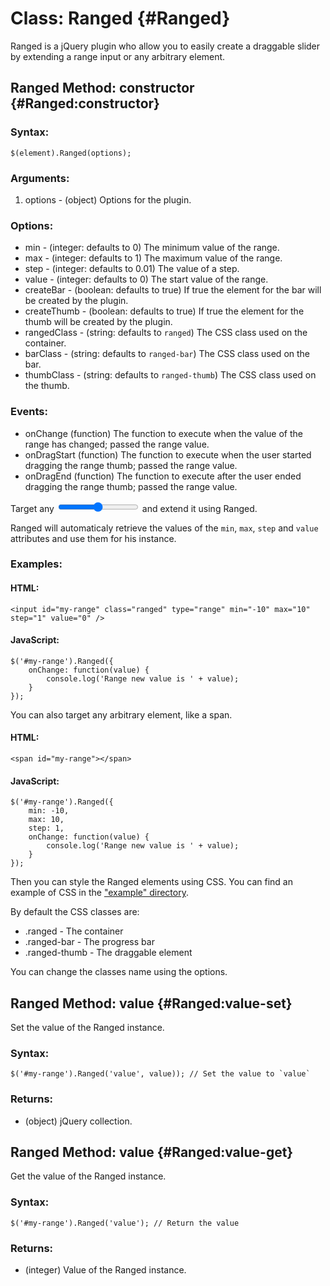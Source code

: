 Class: Ranged {#Ranged}
=========================================

Ranged is a jQuery plugin who allow you to easily create a draggable slider by extending a range input or any arbitrary element.

Ranged Method: constructor {#Ranged:constructor}
-------------------------------------------------------------------

### Syntax:

	$(element).Ranged(options);

### Arguments:

1. options - (object) Options for the plugin.

### Options:

* min - (integer: defaults to 0) The minimum value of the range.
* max - (integer: defaults to 1) The maximum value of the range.
* step - (integer: defaults to 0.01) The value of a step.
* value - (integer: defaults to 0) The start value of the range.
* createBar - (boolean: defaults to true) If true the element for the bar will be created by the plugin.
* createThumb - (boolean: defaults to true) If true the element for the thumb will be created by the plugin.
* rangedClass - (string: defaults to `ranged`) The CSS class used on the container.
* barClass - (string: defaults to `ranged-bar`) The CSS class used on the bar.
* thumbClass - (string: defaults to `ranged-thumb`) The CSS class used on the thumb.

### Events:

* onChange (function) The function to execute when the value of the range has changed; passed the range value.
* onDragStart (function) The function to execute when the user started dragging the range thumb; passed the range value.
* onDragEnd (function) The function to execute after the user ended dragging the range thumb; passed the range value.

Target any <input type="range"> and extend it using Ranged.

Ranged will automaticaly retrieve the values of the `min`, `max`, `step` and `value` attributes and use them for his instance.

### Examples:

#### HTML:

	<input id="my-range" class="ranged" type="range" min="-10" max="10" step="1" value="0" />

#### JavaScript:

	$('#my-range').Ranged({
		onChange: function(value) {
			console.log('Range new value is ' + value);
		}
	});

You can also target any arbitrary element, like a span.

#### HTML:

	<span id="my-range"></span>

#### JavaScript:

	$('#my-range').Ranged({
		min: -10,
		max: 10,
		step: 1,
		onChange: function(value) {
			console.log('Range new value is ' + value);
		}
	});

Then you can style the Ranged elements using CSS. You can find an example of CSS in the ["example" directory](https://github.com/viadeo/Ranged/blob/master/example).

By default the CSS classes are:

* .ranged - The container
* .ranged-bar - The progress bar
* .ranged-thumb - The draggable element

You can change the classes name using the options.

Ranged Method: value {#Ranged:value-set}
-------------------------------------------------------------------

Set the value of the Ranged instance.

### Syntax:

	$('#my-range').Ranged('value', value)); // Set the value to `value`

### Returns:

* (object) jQuery collection.

Ranged Method: value {#Ranged:value-get}
-------------------------------------------------------------------

Get the value of the Ranged instance.

### Syntax:

	$('#my-range').Ranged('value'); // Return the value

### Returns:

* (integer) Value of the Ranged instance.